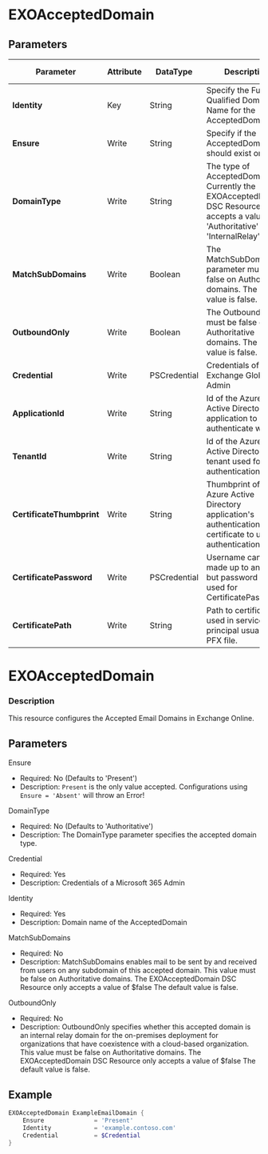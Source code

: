 ﻿# EXOAcceptedDomain

## Parameters

| Parameter | Attribute | DataType | Description | Allowed Values |
| --- | --- | --- | --- | --- |
| **Identity** | Key | String | Specify the Fully Qualified Domain Name for the AcceptedDomain. ||
| **Ensure** | Write | String | Specify if the AcceptedDomain should exist or not. |Present, Absent|
| **DomainType** | Write | String | The type of AcceptedDomain.  Currently the EXOAcceptedDomain DSC Resource accepts a value of 'Authoritative' and 'InternalRelay'. |Authoritative, InternalRelay|
| **MatchSubDomains** | Write | Boolean | The MatchSubDomains parameter must be false on Authoritative domains. The default value is false. ||
| **OutboundOnly** | Write | Boolean | The OutboundOnly must be false on Authoritative domains. The default value is false. ||
| **Credential** | Write | PSCredential | Credentials of the Exchange Global Admin ||
| **ApplicationId** | Write | String | Id of the Azure Active Directory application to authenticate with. ||
| **TenantId** | Write | String | Id of the Azure Active Directory tenant used for authentication. ||
| **CertificateThumbprint** | Write | String | Thumbprint of the Azure Active Directory application's authentication certificate to use for authentication. ||
| **CertificatePassword** | Write | PSCredential | Username can be made up to anything but password will be used for CertificatePassword ||
| **CertificatePath** | Write | String | Path to certificate used in service principal usually a PFX file. ||

# EXOAcceptedDomain

### Description

This resource configures the Accepted Email Domains in Exchange Online.

## Parameters

Ensure

- Required: No (Defaults to 'Present')
- Description: `Present` is the only value accepted.
  Configurations using `Ensure = 'Absent'` will throw an Error!

DomainType

- Required: No (Defaults to 'Authoritative')
- Description: The DomainType parameter specifies the accepted domain type.

Credential

- Required: Yes
- Description: Credentials of a Microsoft 365 Admin

Identity

- Required: Yes
- Description: Domain name of the AcceptedDomain

MatchSubDomains

- Required: No
- Description: MatchSubDomains enables mail to be sent by and received
  from users on any subdomain of this accepted domain.
  This value must be false on Authoritative domains.
  The EXOAcceptedDomain DSC Resource only accepts a value of $false
  The default value is false.

OutboundOnly

- Required: No
- Description: OutboundOnly specifies whether this accepted domain is an
  internal relay domain for the on-premises
  deployment for organizations that have coexistence with a cloud-based organization.
  This value must be false on Authoritative domains.
  The EXOAcceptedDomain DSC Resource only accepts a value of $false
  The default value is false.

## Example

```PowerShell
EXOAcceptedDomain ExampleEmailDomain {
    Ensure              = 'Present'
    Identity            = 'example.contoso.com'
    Credential          = $Credential
}
```


